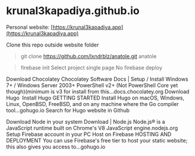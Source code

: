 # krunal3kapadiya.github.io
Personal website: [https://krunal3kapadiya.app](https://krunal3kapadiya.app)

Clone this repo outside website folder 
> git clone https://github.com/lxndrblz/anatole.git anatole



> firebase init
Select project
> single page No
> firebase deploy


Download Chocolatey
Chocolatey Software Docs | Setup / Install
Windows 7+ / Windows Server 2003+ PowerShell v2+ (Not PowerShell Core yet though)(minimum is v3 for install from this…docs.chocolatey.org
Download Hugo 
Install Hugo
GETTING STARTED Install Hugo on macOS, Windows, Linux, OpenBSD, FreeBSD, and on any machine where the Go compiler tool…gohugo.io
Search for Hugo website in Github

Download Node in your system
Download | Node.js
Node.js® is a JavaScript runtime built on Chrome's V8 JavaScript engine.nodejs.org
Setup Firebase account in your PC
Host on Firebase
HOSTING AND DEPLOYMENT You can use Firebase's free tier to host your static website; this also gives you access to…gohugo.io

